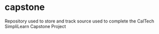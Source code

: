 # capstone
Repository used to store and track source used to complete the CalTech SimpliLearn Capstone Project
